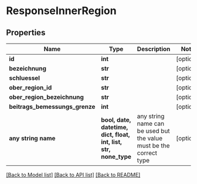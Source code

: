 # ResponseInnerRegion


## Properties
Name | Type | Description | Notes
------------ | ------------- | ------------- | -------------
**id** | **int** |  | [optional] 
**bezeichnung** | **str** |  | [optional] 
**schluessel** | **str** |  | [optional] 
**ober_region_id** | **str** |  | [optional] 
**ober_region_bezeichnung** | **str** |  | [optional] 
**beitrags_bemessungs_grenze** | **int** |  | [optional] 
**any string name** | **bool, date, datetime, dict, float, int, list, str, none_type** | any string name can be used but the value must be the correct type | [optional]

[[Back to Model list]](../README.md#documentation-for-models) [[Back to API list]](../README.md#documentation-for-api-endpoints) [[Back to README]](../README.md)



